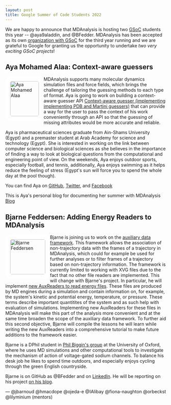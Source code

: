 ```yaml
---
layout: post
title: Google Summer of Code Students 2022
---
```


We are happy to announce that MDAnalysis is hosting two [GSoC][gsoc]
students this year -- @aya9aladdin, and @BFedder. MDAnalysis has been accepted as its own
[organization with GSoC][mda-gsoc] for the third year running and we are grateful to Google for granting us
the opportunity to undertake _two very exciting GSoC projects_!

## Aya Mohamed Alaa: Context-aware guessers

<img
src="https://user-images.githubusercontent.com/27581535/170899701-bdb01612-8764-4d61-97f8-73777f2f1d44.jpg"
title="Aya Mohamed Alaa" alt="Aya Mohamed Alaa"
style="float: left; width: 90px; height: 110px; border-radius: 20px; border: 15px solid white"/>

MDAnalysis supports many molecular dynamics simulation files and force fields, which brings the challenge of tailoring the guessing methods to each type of format. Aya is going to work on building a context-aware guesser API [Context-aware guesser (implementing implementing PDB and Martini guessers)](https://summerofcode.withgoogle.com/programs/2022/projects/B1Y0nTh2) that can provide a way for the user to pass the context of his work conveniently through an API so that the guessing of missing attributes would be more accurate and reliable. 

Aya is pharmaceutical sciences graduate from Ain-Shams University (Egypt) and a premaster student at Arab Academy for science and technology (Egypt). She is interested in working on the link between computer science and biological sciences as she believes in the importance of finding a way to look at biological questions from the computational and engineering point of view. On the weekends, Aya enjoys outdoor sports, especially football, and tennis, additionally, Aya enjoys swimming as it helps reduce the feeling of stress (Egypt's sun will force you to spend the whole day at the pool though).

You can find Aya on [GitHub](https://github.com/aya9aladdin), [Twitter](https://twitter.com/AyaSalim0909), and [Facebook](https://www.facebook.com/aya.m.aladdin.9/)

This is Aya's personal blog for documenting her summer with MDAnalysis [Blog](https://sites.google.com/pharma.asu.edu.eg/aya-gsoc/home) 






## Bjarne Feddersen: Adding Energy Readers to MDAnalysis

<img
src="https://bfedder.github.io/assets/images/profile_photo.jpeg"
title="Bjarne Feddersen" alt="Bjarne Feddersen"
style="float: left; width: 110px; height: 110px; border-radius: 20px; border: 15px solid white" />

Bjarne is joining us to work on the [auxiliary data framework][aux-guide]. This framework allows the association of non-trajectory data with the frames of a trajectory in MDAnalysis, which could for example be used for further analyses or to filter frames of a trajectory based on non-trajectory information. The framework is currently limited to working with XVG files due to the fact that no other file readers are implemented. This will change with Bjarne's project. In particular, he will implement [new AuxReaders to read energy files][bjarne-project]. These files are produced by MD engines during a simulation and contain information on, for example, the system's kinetic and potential energy, temperature, or pressure. These terms describe important quantitites of the system and as such help with evaluation of simulations. Implementing new AuxReaders for these files in MDAnalysis will make this part of the analysis more convenient and at the same time broaden the scope of the auxiliary data framework. To further aid this second objective, Bjarne will compile the lessons he will learn while writing the new AuxReaders into a comprehensive tutorial to make future additions to the framework easier.

Bjarne is a DPhil student in [Phil Biggin's group][bigginlab] at the University of Oxford, where he uses MD simulations and other computational tools to investigate the mechanism of action of voltage-gated sodium channels. To balance his desk job he likes to spend time outdoors, and especially enjoys cycling through the green English countryside. 

Bjarne is on GitHub as @BFedder and on [LinkedIn][bjarne-linkedin]. He will be reporting on his project [on his blog][bjarne-blog].


— @jbarnoud @hmacdope @ojeda-e @IAlibay @fiona-naughton @orbeckst @lilyminium (mentors)

[gsoc]: https://summerofcode.withgoogle.com
[mda-gsoc]: https://summerofcode.withgoogle.com/programs/2022/organizations/mdanalysis
[bjarne-project]: https://summerofcode.withgoogle.com/programs/2022/projects/wbLbZmGk
[bjarne-blog]: https://bfedder.github.io
[aux-guide]: https://userguide.mdanalysis.org/stable/formats/auxiliary.html
[bigginlab]: https://bigginlab.web.ox.ac.uk
[bjarne-linkedin]: https://www.linkedin.com/in/bjarne-feddersen-407184187/
